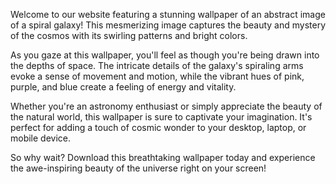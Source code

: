<!--
Write me content for website with wallpaper "An abstract image of a spiral galaxy, with bright colors and swirling patterns that evoke a sense of movement and depth."
-->

<!--font:Poppins-->

Welcome to our website featuring a stunning wallpaper of an abstract image of a spiral galaxy! This mesmerizing image captures the beauty and mystery of the cosmos with its swirling patterns and bright colors.

As you gaze at this wallpaper, you'll feel as though you're being drawn into the depths of space. The intricate details of the galaxy's spiraling arms evoke a sense of movement and motion, while the vibrant hues of pink, purple, and blue create a feeling of energy and vitality.

Whether you're an astronomy enthusiast or simply appreciate the beauty of the natural world, this wallpaper is sure to captivate your imagination. It's perfect for adding a touch of cosmic wonder to your desktop, laptop, or mobile device.

So why wait? Download this breathtaking wallpaper today and experience the awe-inspiring beauty of the universe right on your screen!
